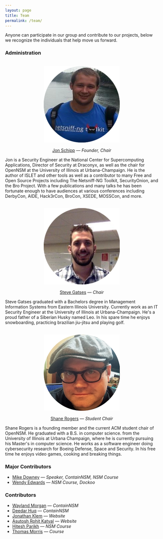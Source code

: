 ```yaml
---
layout: page
title: Team
permalink: /team/
---
```


Anyone can participate in our group and contribute to our projects, below we
recognize the individuals that help move us forward.

### Administration

<br>
<center>
  <img src="/images/team/jon-linuxcon.jpg" alt="Jon's pic" height="250" width="250">

  [Jon Schipp](http://jonschipp.com) &mdash; *Founder, Chair*
</center>

Jon is a Security Engineer at the National Center for Supercomputing Applications,
Director of Security at Draconyx, as well as the chair for OpenNSM at the
University of Illinois at Urbana-Champaign. He is the author of ISLET and other
tools as well as a contributor to many Free and Open Source Projects including
The Netsniff-NG Toolkit, SecurityOnion, and the Bro Project. With a few
publications and many talks he has been fortunate enough to have audiences at
various conferences including DerbyCon, AIDE, Hack3rCon, BroCon, XSEDE, MOSSCon,
and more.

<br>

<center>
  <img src="/images/team/steve.png" alt="Steve's pic" height="250" width="250">

  [Steve Gatses](https://www.linkedin.com/in/steve-gatses-ba0a9246) &mdash; *Chair*
</center>

Steve Gatses graduated with a Bachelors degree in Management Information Systems from Eastern
Illinois University. Currently work as an IT Security Engineer at the University
of Illinois at Urbana-Champaign. He's a proud father of a Siberian Husky named
Leo. In his spare time he enjoys snowboarding, practicing brazilian jiu-jitsu and
playing golf.

<br>

<center>
  <img src="/images/team/bust3r.png" alt="Shane's pic" height="250" width="250">

  [Shane Rogers](http://busterbytes.com) &mdash; *Student Chair*
</center>

Shane Rogers is a founding member and the current ACM student chair of
OpenNSM. He graduated with a B.S. in computer science. from the
University of Illinois at Urbana Champaign, where he is currently
pursuing his Master's in computer science. He works as a software
engineer doing cybersecurity research for Boeing Defense, Space and
Security. In his free time he enjoys video games, cooking and breaking
things.

### Major Contributors
* [Mike Downey](http://mikedowney.info) &mdash; *Speaker, ContainNSM, NSM Course*
* [Wendy Edwards](https://www.linkedin.com/pub/wendy-edwards/5/8b8/a7b) &mdash; *NSM Course, Dockoo*

### Contributors
* [Wayland Morgan](https://nullkey.net/) &mdash; *ContainNSM*
* [Deedar Huq](https://github.com/deedarhuq) &mdash; *ContainNSM*
* [Jonathan Klem](http://jonathonklem.com) &mdash; *Website*
* [Asutosh Rohit Katyal](https://twitter.com/asutoshkatyal) &mdash; *Website*
* [Hitesh Parikh](https://www.linkedin.com/pub/hitesh-parikh/0/13/762) &mdash; *NSM Course*
* [Thomas Morris](https://twitter.com/tmnc) &mdash; *Course*
